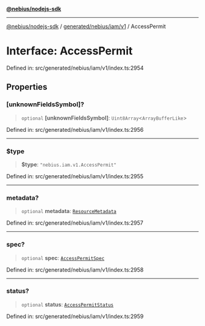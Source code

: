 [**@nebius/nodejs-sdk**](../../../../../README.md)

---

[@nebius/nodejs-sdk](../../../../../README.md) / [generated/nebius/iam/v1](../README.md) / AccessPermit

# Interface: AccessPermit

Defined in: src/generated/nebius/iam/v1/index.ts:2954

## Properties

### \[unknownFieldsSymbol\]?

> `optional` **\[unknownFieldsSymbol\]**: `Uint8Array`\<`ArrayBufferLike`\>

Defined in: src/generated/nebius/iam/v1/index.ts:2956

---

### $type

> **$type**: `"nebius.iam.v1.AccessPermit"`

Defined in: src/generated/nebius/iam/v1/index.ts:2955

---

### metadata?

> `optional` **metadata**: [`ResourceMetadata`](../../../common/v1/interfaces/ResourceMetadata.md)

Defined in: src/generated/nebius/iam/v1/index.ts:2957

---

### spec?

> `optional` **spec**: [`AccessPermitSpec`](AccessPermitSpec.md)

Defined in: src/generated/nebius/iam/v1/index.ts:2958

---

### status?

> `optional` **status**: [`AccessPermitStatus`](AccessPermitStatus.md)

Defined in: src/generated/nebius/iam/v1/index.ts:2959
